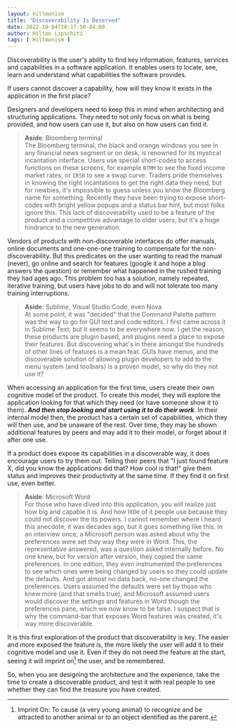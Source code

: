 ```yaml
---
layout: hiltmonism
title: "Discoverability Is Deserved"
date: 2022-10-04T10:17:50-04:00
author: Hilton Lipschitz
tags: [ Hiltmonism ]
---
```


Discoverability is the user's ability to find key information, features, services and capabilities in a software application. It enables users to locate, see, learn and understand what capabilities the software provides.

If users cannot discover a capability, how will they know it exists in the application in the first place?

Designers and developers need to keep this in mind when architecting and structuring applications. They need to not only focus on what is being provided, and how users can use it, but also on how users can find it.

> **Aside**: Bloomberg terminal  
> The Bloomberg terminal, the black and orange windows you see in any financial news segment or on desk, is renowned for its mystical incantation interface. Users use special short-codes to access functions on these screens, for example `BTMM` to see the fixed income market rates, or `IRSB` to see a swap curve. Traders pride themselves in knowing the right incantations to get the right data they need, but for newbies, it's impossible to guess unless you know the Bloomberg name for something. Recently they have been trying to expose short-codes with bright yellow popups and a status bar hint, but most folks ignore this. This lack of discoverability used to be a feature of the product and a competitive advantage to older users, but it's a huge hindrance to the new generation.

Vendors of products with non-discoverable interfaces do offer manuals, online documents and one-one-one training to compensate for the non-discoverability. But this predicates on the user wanting to read the manual (never), go online and search for features (google it and hope a blog answers the question) or remember what happened in the rushed training they had ages ago. This problem too has a solution, namely repeated, iterative training, but users have jobs to do and will not tolerate too many training interruptions.

> **Aside**: Sublime, Visual Studio Code, even Nova  
> At some point, it was "decided" that the Command Palette pattern was the way to go for GUI text and code editors. I first came across it in Sublime Text, but it seems to be everywhere now. I get the reason, these products are plugin based, and plugins need a place to expose their features. But discovering what's in there amongst the hundreds of other lines of features is a mean feat. GUIs have menus, and the discoverable solution of allowing plugin developers to add to the menu system (and toolbars) is a proven model, so why do they not use it?

When accessing an application for the first time, users create their own cognitive model of the product. To create this model, they will explore the application looking for that which they need (or have someone show it to them). ***And then stop looking and start using it to do their work***. In their internal model then, the product has a certain set of capabilities, which they will then use, and be unaware of the rest. Over time, they may be shown additional features by peers and may add it to their model, or forget about it after one use.

If a product does expose its capabilities in a discoverable way, it does encourage users to try them out. Telling their peers that "I just found feature X, did you know the applications did that? How cool is that!" give them status and improves their productivity at the same time. If they find it on first use, even better.

> **Aside**: Microsoft Word  
> For those who have dived into this application, you will realize just how big and capable it is. And how little of it people use because they could not discover the its powers. I cannot remember where I heard this anecdote, it was decades ago, but it goes something like this. In an interview once, a Microsoft person was asked about why the preferences were set they way they were in Word. This, the representative answered, was a question asked internally before. No one knew, but for version after version, they copied the same preferences. In one edition, they even instrumented the preferences to see which ones were being changed by users so they could update the defaults. And got almost no data back, no-one changed the preferences. Users assumed the defaults were set by those who knew more (and that smells true), and Microsoft assumed users would discover the settings and features in Word though the preferences pane, which we now know to be false. I suspect that is why the command-bar that exposes Word features was created, it's way more discoverable.

It is this first exploration of the product that discoverability is key. The easier and more exposed the feature is, the more likely the user will add it to their cognitive model and use it. Even if they do not need the feature at the start, seeing it will imprint on[^1] the user, and be remembered.

So, when you are designing the architecture and the experience,  take the time to create a discoverable product, and test it with real people to see whether they can find the treasure you have created.

[^1]: Imprint On: To cause (a very young animal) to recognize and be attracted to another animal or to an object identified as the parent.
